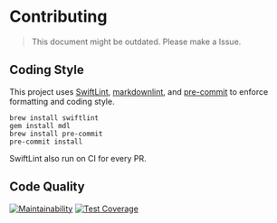 # Contributing

> This document might be outdated. Please make a Issue.

## Coding Style

This project uses [SwiftLint](https://github.com/realm/SwiftLint),
[markdownlint](https://github.com/markdownlint/markdownlint),
and [pre-commit](https://pre-commit.com/)
to enforce formatting and coding style.

```
brew install swiftlint
gem install mdl
brew install pre-commit
pre-commit install
```

SwiftLint also run on CI for every PR.

## Code Quality

[![Maintainability](https://api.codeclimate.com/v1/badges/b920b09bdee71fdc8208/maintainability)](https://codeclimate.com/github/sboh1214/Hwp-Swift/maintainability)
[![Test Coverage](https://api.codeclimate.com/v1/badges/b920b09bdee71fdc8208/test_coverage)](https://codeclimate.com/github/sboh1214/Hwp-Swift/test_coverage)
